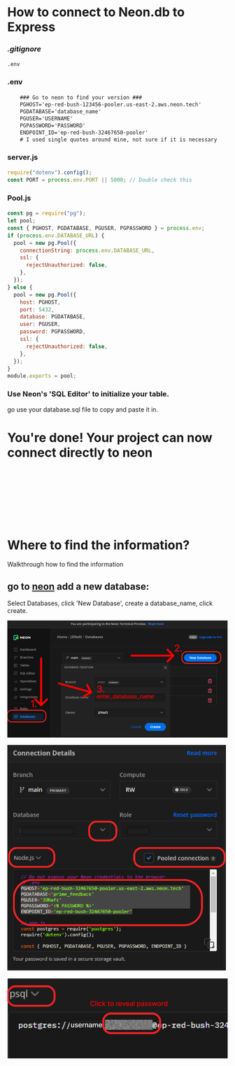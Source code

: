 # How to connect to Neon.db to Express

### *.gitignore* 
    .env

### .env 
```
    ### Go to neon to find your version ###
    PGHOST='ep-red-bush-123456-pooler.us-east-2.aws.neon.tech'
    PGDATABASE='database_name'
    PGUSER='USERNAME'
    PGPASSWORD='PASSWORD'
    ENDPOINT_ID='ep-red-bush-32467650-pooler'
    # I used single quotes around mine, not sure if it is necessary
```


### server.js
```javascript
require("dotenv").config();
const PORT = process.env.PORT || 5000; // Double check this

```

### Pool.js
```javascript
const pg = require("pg");
let pool;
const { PGHOST, PGDATABASE, PGUSER, PGPASSWORD } = process.env;
if (process.env.DATABASE_URL) {
  pool = new pg.Pool({
    connectionString: process.env.DATABASE_URL,
    ssl: {
      rejectUnauthorized: false,
    },
  });
} else {
  pool = new pg.Pool({
    host: PGHOST,
    port: 5432,
    database: PGDATABASE,
    user: PGUSER,
    password: PGPASSWORD,
    ssl: {
      rejectUnauthorized: false,
    },
  });
}
module.exports = pool;
```




### Use Neon's 'SQL Editor' to initialize your table.

go use your database.sql file to copy and paste it in.

# You're done! Your project can now connect directly to neon



<br>
<br>
<br>
<br>
<br>
<br>
<br>

# Where to find the information?
Walkthrough how to find the information



## go to [neon](neon.tech) add a new database: 


Select Databases, click 'New Database', create a database_name, click create.

![On the dashboard select the correct database, Node.js, and check the pooled connection box.](images/create_db.png)

![Copy the information pool information from Connection Details on the Dashboard](images/pool_info.png)

![The password can be found by selecting 'psql' instead of Node.js, then simply click on the greyed out box and select just the password portion to fill in on the .env file](images/password_location.png)
